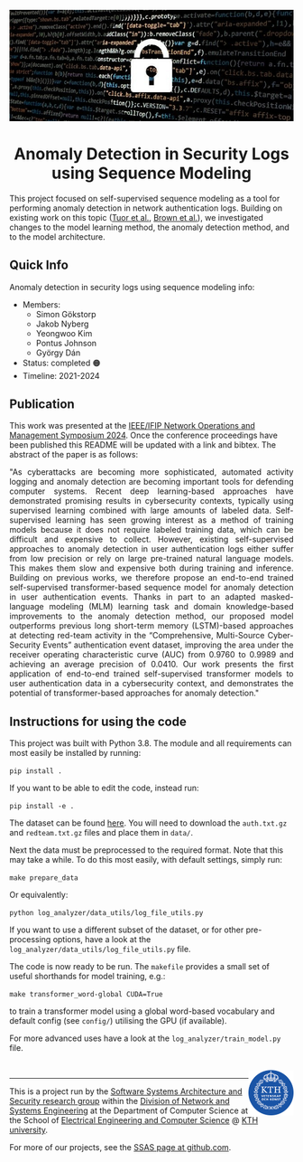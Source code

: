 <!-- This template uses html code to offer a bit prettier formatting. This html
code is limited to the header and footer. The main body is and should be written
in markdown. -->

<h1 align="center" position="relative">
  <br>
  <img src=".images/top.jpg" alt="Decorative image">
  <br>
  <br>
  <span>Anomaly Detection in Security Logs using Sequence Modeling</span>
  <br>

</h1>

  This project focused on self-supervised sequence modeling as a tool for performing anomaly detection in network authentication logs. Building on existing work on this topic ([Tuor et al.](https://cdn.aaai.org/ocs/ws/ws0489/17039-75960-1-PB.pdf), [Brown et al.](https://dl.acm.org/doi/abs/10.1145/3217871.3217872)), we investigated changes to the model learning method, the anomaly detection method, and to the model architecture.

## Quick Info
Anomaly detection in security logs using sequence modeling info:

- Members:
  - Simon Gökstorp
  - Jakob Nyberg
  - Yeongwoo Kim
  - Pontus Johnson
  - György Dán
- Status: completed :orange_circle:
- Timeline: 2021-2024


## Publication

This work was presented at the [IEEE/IFIP Network Operations and Management Symposium 2024](https://noms2024.ieee-noms.org). Once the conference proceedings have been published this README will be updated with a link and bibtex. The abstract of the paper is as follows:

<p style="text-align: justify">
"As cyberattacks are becoming more sophisticated, automated activity logging and anomaly detection are becoming important tools for defending computer systems. Recent deep learning-based approaches have demonstrated promising results in cybersecurity contexts, typically using supervised learning combined with large amounts of labeled data. Self-supervised learning has seen growing interest as a method of training models because it does not require labeled training data, which can be difficult and expensive to collect. However, existing self-supervised approaches to anomaly detection in user authentication logs either suffer from low precision or rely on large pre-trained natural language models. This makes them slow and expensive both during training and inference. Building on previous works, we therefore propose an end-to-end trained self-supervised transformer-based sequence model for anomaly detection in user authentication events. Thanks in part to an adapted masked-language modeling (MLM) learning task and domain knowledge-based improvements to the anomaly detection method, our proposed model outperforms previous long short-term memory (LSTM)-based approaches at detecting red-team activity in the “Comprehensive, Multi-Source Cyber-Security Events” authentication event dataset, improving the area under the receiver operating characteristic curve (AUC) from 0.9760 to 0.9989 and achieving an average precision of 0.0410. Our work presents the first application of end-to-end trained self-supervised transformer models to user authentication data in a cybersecurity context, and demonstrates the potential of transformer-based approaches for anomaly detection."
</p>

## Instructions for using the code
This project was built with Python 3.8. The module and all requirements can most easily be installed by running:

`pip install .`

If you want to be able to edit the code, instead run:

`pip install -e .`

The dataset can be found [here](https://csr.lanl.gov/data/cyber1/). You will need to download the `auth.txt.gz` and `redteam.txt.gz` files and place them in `data/`.

Next the data must be preprocessed to the required format. Note that this may take a while. To do this most easily, with default settings, simply run:

`make prepare_data`

Or equivalently:

`python log_analyzer/data_utils/log_file_utils.py`

If you want to use a different subset of the dataset, or for other pre-processing options, have a look at the `log_analyzer/data_utils/log_file_utils.py` file.

The code is now ready to be run. The `makefile` provides a small set of useful shorthands for model training, e.g.:

`make transformer_word-global CUDA=True `

to train a transformer model using a global word-based vocabulary and default config (see `config/`) utilising the GPU (if available).

For more advanced uses have a look at the `log_analyzer/train_model.py` file.

<br>

  <a href="https://www.kth.se/nse/research/software-systems-architecture-and-security/" >
    <img src=".images/kth-round.png" alt="KTH logo" width=80 align="right" />
  </a>

- - - -
This is a project run by the [Software Systems Architecture and Security research
group](https://www.kth.se/nse/research/software-systems-architecture-and-security/)
within the [Division of Network and Systems Engineering](https://kth.se/nse) at
the Department of Computer Science at the School of [Electrical Engineering and
Computer Science](https://www.kth.se/en/eecs) @ [KTH university](https://www.kth.se).

For more of our projects, see the [SSAS page at github.com](https://github.com/KTH-SSAS).